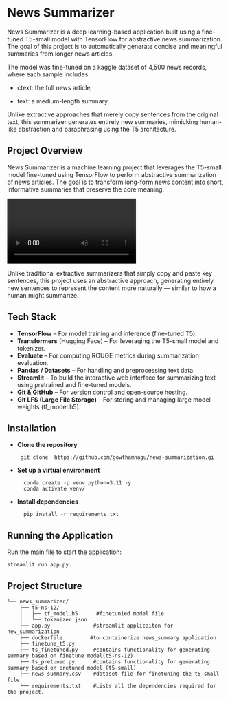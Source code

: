 
# News Summarizer
News Summarizer is a deep learning-based application built using a fine-tuned T5-small model with TensorFlow for abstractive news summarization. The goal of this project is to automatically generate concise and meaningful summaries from longer news articles.

The model was fine-tuned on a kaggle dataset of 4,500 news records, where each sample includes

- ctext: the full news article,

- text: a medium-length summary 

Unlike extractive approaches that merely copy sentences from the original text, this summarizer generates entirely new summaries, mimicking human-like abstraction and paraphrasing using the T5 architecture.




## Project Overview
News Summarizer is a machine learning project that leverages the T5-small model fine-tuned using TensorFlow to perform abstractive summarization of news articles. The goal is to transform long-form news content into short, informative summaries that preserve the core meaning.

![text_summarizer_demo](https://github.com/gowthamnagu/news-summarization/blob/main/demo/TS_recording.mp4)

Unlike traditional extractive summarizers that simply copy and paste key sentences, this project uses an abstractive approach, generating entirely new sentences to represent the content more naturally — similar to how a human might summarize.
## Tech Stack
- **TensorFlow** – For model training and inference (fine-tuned T5).
- **Transformers** (Hugging Face) – For leveraging the T5-small model and tokenizer.
- **Evaluate** – For computing ROUGE metrics during summarization evaluation.
- **Pandas / Datasets** – For handling and preprocessing text data.
- **Streamlit** – To build the interactive web interface for summarizing text using pretrained and fine-tuned models.
- **Git & GitHub** – For version control and open-source hosting.
- **Git LFS (Large File Storage)** – For storing and managing large model weights (tf_model.h5).
## Installation
    

- **Clone the repository**
    
       git clone  https://github.com/gowthamnagu/news-summarization.gi

- **Set up a virtual environment** 

        conda create -p venv python=3.11 -y
        conda activate venv/

- **Install dependencies** 

        pip install -r requirements.txt

     
## Running the Application

Run the main file to start the application:

    streamlit run app.py.

## Project Structure    
```    
└── news_summarizer/
    ├── t5-ns-12/
    │   ├── tf_model.h5      #finetunied model file
    │   └── tokenizer.json
    ├── app.py              #streamlit applicaiton for new_summarization
    ├── dockerfile         #to containerize news_summary application 
    ├── finetune_t5.py      
    ├── ts_finetuned.py     #contains functionality for generating summary based on finetune model(t5-ns-12)
    ├── ts_pretuned.py      #contains functionality for generating summary based on pretuned model (t5-small)
    ├── news_summary.csv    #dataset file for finetuning the t5-small file
    └── requirements.txt    #Lists all the dependencies required for the project.
```
